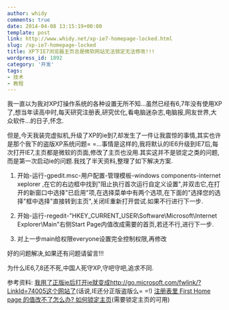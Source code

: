 ```yaml
---
author: whidy
comments: true
date: 2014-04-08 13:15:19+00:00
template: post
link: http://www.whidy.net/xp-ie7-homepage-locked.html
slug: /xp-ie7-homepage-locked
title: XP下IE7浏览器主页总是微软网站无法锁定无法修改!!!
wordpress_id: 1892
category: '开发'
tags:
- 技术
- 教程
---
```


我一直以为我对XP灯操作系统的各种设置无所不知...虽然已经有6,7年没有使用XP了,想当年读高中时,每天研究注册表,研究优化,看电脑迷杂志,电脑报,网友世界,大众软件...的日子,怀念.

但是,今天我装完虚拟机,升级了XP的ie到7,却发生了一件让我震惊的事情,其实也许是那个我下的盗版XP系统问题= =...事情是这样的,我将默认的IE6升级到IE7后,每次打开IE7,主页都是微软的页面,修改了主页也没用.其实这并不是锁定之类的问题,而是第一次启动ie的问题.我找了半天资料,整理了如下解决方案.



	
  1. 开始-运行-gpedit.msc-用户配置-管理模板-windows components-internet xeplorer ,在它的右边框中找到"阻止执行首次运行自定义设置",并双击它,在打开的新窗口中选择"已启用"项,在选择菜单中有两个选项,在下面的"选择您的选择"框中选择"直接转到主页",关闭IE重新打开尝试.如果不行进行下一步.

	
  2. 开始-运行-regedit-"HKEY_CURRENT_USER\Software\Microsoft\Internet Explorer\Main"右侧Start Page内值改成需要的首页,若还不行,进行下一步.

	
  3. 对上一步main给权限everyone设置完全控制权限,再修改


好的问题解决,如果还有问题请留言!!!

为什么IE6,7,8还不死,中国人死守XP,守吧守吧,追求不同.

参考资料:
[我用了正版ie后打开ie就变成http://go.microsoft.com/fwlink/?LinkId=74005这个网站了](http://zhidao.baidu.com/link?url=7bqEHps4rS9S2CCiRgi96lQeWLESt_iLX22EbM3ZqyXI1yjXuJS_XdQxkehhwKp8KxfCIRREqkRxw16b9wRH_a)(话说,IE还分正版盗版么= =!)
[注册表里 First Home page 的值改不了怎么办?
](http://zhidao.baidu.com/link?url=YxOuzSrAbqZz5PPnzuZASEbvixbBhYzF_KpAeBUaNgIp9WXlWd2-ktxuslg3OzYjUJMjZRwAYX8BkGULSpMP1q)[如何锁定主页](http://zhidao.baidu.com/link?url=4GfkKDiaCVxKfO4yGSrjseWSgYmMXVqBPvGRtkajscnqXZE1_2dfGWkzxRLZExbzRVzZm9-YWITp9_QPzwshAa)(需要锁定主页的可用)

